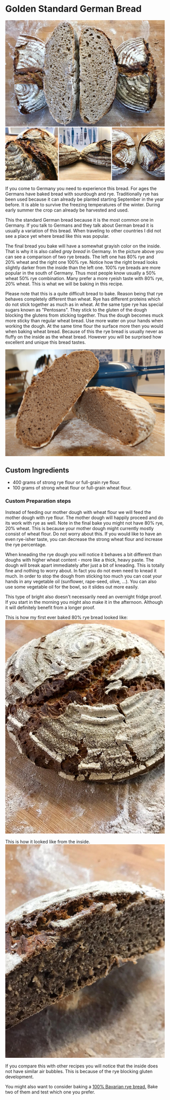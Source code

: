 # Golden Standard German Bread

![80% rye, 20% wheat vs 100% rye](../../images/yummy-ryes.jpg)

If you come to Germany you need to experience this bread.
For ages the Germans have baked bread with sourdough and rye.
Traditionally rye has been used because it can already be planted
starting September in the year before. It is able to survive the freezing
temperatures of the winter. During early summer the crop can already be
harvested and used.

This the standard German bread because it is the most common one in Germany.
If you talk to Germans and they talk about German bread it is usually a
variation of this bread. When traveling to other countries I did not see
a place yet where bread like this was popular.

The final bread you bake will have a somewhat grayish color on the inside.
That is why it is also called *gray bread* in Germany. In the picture above
you can see a comparison of two rye breads. The left one has 80% rye and 20%
wheat and the right one 100% rye. Notice how the right bread looks slightly
darker from the inside than the left one. 100% rye breads are more popular in the
south of Germany. Thus most people know usually a 50% wheat 50% rye
combination. Many prefer a more ryeish taste with 80% rye, 20% wheat. This is
what we will be baking in this recipe.

Please note that this is a quite difficult bread to bake. Reason being that
rye behaves completely different than wheat. Rye has different proteins which
do not stick together as much as in wheat. At the same type rye has special
sugars known as "Pentosans". They stick to the gluten of the dough blocking
the glutens from sticking together. Thus the dough becomes muck more sticky
than regular wheat bread. Use more water on your hands when working the dough.
At the same time flour the surface more then you would when baking wheat
bread. Because of this the rye bread is usually never as fluffy on the inside
as the wheat bread. However you will be surprised how excellent and unique
this bread tastes.

![The final bread detailed from the inside](../../images/wheat-rye-bread-inside.jpg)

## Custom Ingredients

- 400 grams of strong rye flour or full-grain rye flour.
- 100 grams of strong wheat flour or full-grain wheat flour.

### Custom Preparation steps

Instead of feeding our mother dough with wheat flour we will feed the mother
dough with rye flour. The mother dough will happily proceed and do its work
with rye as well. Note in the final bake you might not have 80% rye, 20%
wheat. This is because your mother dough might currently mostly consist of
wheat flour. Do not worry about this. If you would like to have an even
rye-isher taste, you can decrease the strong wheat flour and increase the rye
percentage.

When kneading the rye dough you will notice it behaves a bit different than doughs 
with higher wheat content - more like a thick, heavy paste. The dough will break apart 
immediately after just a bit of kneading. This is totally fine and nothing to worry 
about. In fact you do not even need to knead it much. In order to stop the dough
from sticking too much you can coat your hands in any vegetable oil 
(sunflower, rape-seed, olive, ...). You can also use some vegetable oil for the 
bowl, so it slides out more easily.

This type of bright also doesn't necessarily need an overnight fridge proof. If you start in the morning you might also make it in the afternoon. Although it will definitely benefit from a longer proof.

This is how my first ever baked 80% rye bread looked like:
![80% rye bread crumb](../../images/first-sourdough.jpg)

This is how it looked like from the inside.
![80% rye bread inside](../../images/first-sourdough-crumb.jpg)

If you compare this with other recipes you will notice that the inside does
not have similar air bubbles. This is because of the rye blocking gluten
development.

You might also want to consider baking a [100% Bavarian rye bread.](/recipes/sourdough/bavarian-rye-bread.md)
Bake two of them and test which one you prefer.
